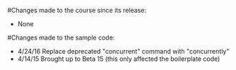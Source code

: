 #Changes made to the course since its release:
- None

#Changes made to the sample code:
- 4/24/16 Replace deprecated "concurrent" command with "concurrently"
- 4/14/15 Brought up to Beta 15 (this only affected the boilerplate code)

